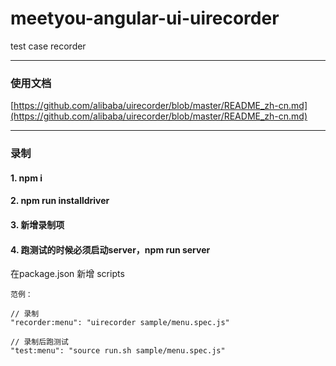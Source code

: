 # meetyou-angular-ui-uirecorder
test case recorder

---

### 使用文档
[https://github.com/alibaba/uirecorder/blob/master/README_zh-cn.md](https://github.com/alibaba/uirecorder/blob/master/README_zh-cn.md)

---

### 录制

#### 1. npm i
#### 2. npm run installdriver
#### 3. 新增录制项
#### 4. 跑测试的时候必须启动server，npm run server
在package.json 新增 scripts

```
范例：

// 录制
"recorder:menu": "uirecorder sample/menu.spec.js"

// 录制后跑测试
"test:menu": "source run.sh sample/menu.spec.js"
```
